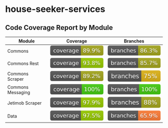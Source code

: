 # house-seeker-services

## Code Coverage Report by Module

| Module            | Coverage                                                          | Branches                                                          |
|-------------------|-------------------------------------------------------------------|-------------------------------------------------------------------|
| Commons           | ![Coverage](.github/badges/commons-coverage-jacoco.svg)           | ![Branches](.github/badges/commons-branches-jacoco.svg)           |
| Commons Rest      | ![Coverage](.github/badges/commons-rest-coverage-jacoco.svg)      | ![Branches](.github/badges/commons-rest-branches-jacoco.svg)      |
| Commons Scraper   | ![Coverage](.github/badges/commons-scraper-coverage-jacoco.svg)   | ![Branches](.github/badges/commons-scraper-branches-jacoco.svg)   |
| Commons Messaging | ![Coverage](.github/badges/commons-messaging-coverage-jacoco.svg) | ![Branches](.github/badges/commons-messaging-branches-jacoco.svg) |
| Jetimob Scraper   | ![Coverage](.github/badges/jetimob-scraper-coverage-jacoco.svg)   | ![Branches](.github/badges/jetimob-scraper-branches-jacoco.svg)   |
| Data              | ![Coverage](.github/badges/data-coverage-jacoco.svg)              | ![Branches](.github/badges/data-branches-jacoco.svg)              |
